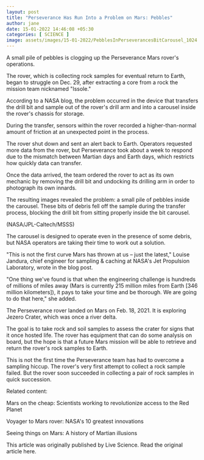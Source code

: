 ```yaml
---
layout: post
title: "Perseverance Has Run Into a Problem on Mars: Pebbles"
author: jane 
date: 15-01-2022 14:46:08 +05:30 
categories: [ SCIENCE ] 
image: assets/images/15-01-2022/PebblesInPerseverancesBitCarousel_1024.jpg
---
```

A small pile of pebbles is clogging up the Perseverance Mars rover's operations.

The rover, which is collecting rock samples for eventual return to Earth, began to struggle on Dec. 29, after extracting a core from a rock the mission team nicknamed "Issole."

According to a NASA blog, the problem occurred in the device that transfers the drill bit and sample out of the rover's drill arm and into a carousel inside the rover's chassis for storage.

During the transfer, sensors within the rover recorded a higher-than-normal amount of friction at an unexpected point in the process.

The rover shut down and sent an alert back to Earth. Operators requested more data from the rover, but Perseverance took about a week to respond due to the mismatch between Martian days and Earth days, which restricts how quickly data can transfer.

Once the data arrived, the team ordered the rover to act as its own mechanic by removing the drill bit and undocking its drilling arm in order to photograph its own innards.

The resulting images revealed the problem: a small pile of pebbles inside the carousel. These bits of debris fell off the sample during the transfer process, blocking the drill bit from sitting properly inside the bit carousel.

(NASA/JPL-Caltech/MSSS)

The carousel is designed to operate even in the presence of some debris, but NASA operators are taking their time to work out a solution.

"This is not the first curve Mars has thrown at us – just the latest," Louise Jandura, chief engineer for sampling & caching at NASA's Jet Propulsion Laboratory, wrote in the blog post.

"One thing we've found is that when the engineering challenge is hundreds of millions of miles away (Mars is currently 215 million miles from Earth [346 million kilometers]), it pays to take your time and be thorough. We are going to do that here," she added.

The Perseverance rover landed on Mars on Feb. 18, 2021. It is exploring Jezero Crater, which was once a river delta.

The goal is to take rock and soil samples to assess the crater for signs that it once hosted life. The rover has equipment that can do some analysis on board, but the hope is that a future Mars mission will be able to retrieve and return the rover's rock samples to Earth.

This is not the first time the Perseverance team has had to overcome a sampling hiccup. The rover's very first attempt to collect a rock sample failed. But the rover soon succeeded in collecting a pair of rock samples in quick succession.

Related content:

Mars on the cheap: Scientists working to revolutionize access to the Red Planet

Voyager to Mars rover: NASA's 10 greatest innovations

Seeing things on Mars: A history of Martian illusions

This article was originally published by Live Science. Read the original article here.